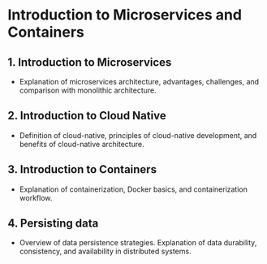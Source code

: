 # Introduction to Microservices and Containers

## 1. Introduction to Microservices
- Explanation of microservices architecture, advantages, challenges, and comparison with monolithic architecture.

## 2. Introduction to Cloud Native
- Definition of cloud-native, principles of cloud-native development, and benefits of cloud-native architecture.

## 3. Introduction to Containers
- Explanation of containerization, Docker basics, and containerization workflow.

## 4. Persisting data
- Overview of data persistence strategies. Explanation of data durability, consistency, and availability in distributed systems.
